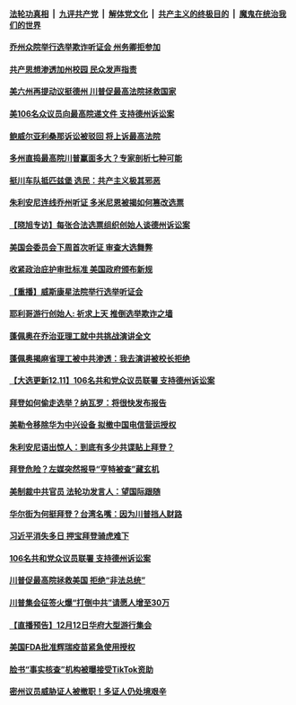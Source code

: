 

####  [法轮功真相](../../../../basic/blob/master/README.md?t=12120301) &nbsp;|&nbsp; [九评共产党](../../../../9ping.md/blob/master/README.md?t=12120301) &nbsp;|&nbsp; [解体党文化](../../../../jtdwh.md/blob/master/README.md?t=12120301)  &nbsp;|&nbsp; [共产主义的终极目的](../../../../gczydzjmd.md/blob/master/README.md?t=12120301) &nbsp;|&nbsp; [魔鬼在统治我们的世界](../../../../mgztzwmdsj.md/blob/master/README.md?t=12120301) 

#### [乔州众院举行选举欺诈听证会 州务卿拒参加](../pages/prog203/a103007500.md?t=12120301) 

#### [共产思想渗透加州校园 民众发声指责](../pages/prog203/a103007528.md?t=12120301) 

#### [美六州再提动议挺德州 川普促最高法院拯救国家](../pages/prog203/a103007520.md?t=12120301) 

#### [美106名众议员向最高院递文件 支持德州诉讼案](../pages/prog203/a103007423.md?t=12120301) 

#### [鲍威尔亚利桑那诉讼被驳回 将上诉最高法院](../pages/prog203/a103007513.md?t=12120301) 

#### [多州直捣最高院川普赢面多大？专家剖析七种可能](../pages/prog203/a103007452.md?t=12120301) 

#### [挺川车队抵匹兹堡 选民：共产主义极其邪恶](../pages/prog203/a103007575.md?t=12120301) 

#### [朱利安尼连线乔州听证 多米尼恩被揭如何篡改选票](../pages/prog203/a103007586.md?t=12120301) 

#### [【晓旭专访】每张合法选票组织创始人谈德州诉讼案](../pages/prog203/a103007583.md?t=12120301) 

#### [美国会委员会下周首次听证 审查大选舞弊](../pages/prog203/a103007588.md?t=12120301) 

#### [收紧政治庇护审批标准 美国政府颁布新规](../pages/prog203/a103007505.md?t=12120301) 

#### [【重播】威斯康星法院举行选举听证会](../pages/prog203/a103007026.md?t=12120301) 

#### [耶利哥游行创始人: 祈求上天 推倒选举欺诈之墙](../pages/prog203/a103007464.md?t=12120301) 

#### [蓬佩奥在乔治亚理工就中共挑战演讲全文](../pages/prog203/a103007460.md?t=12120301) 

#### [蓬佩奥揭麻省理工被中共渗透：我去演讲被校长拒绝](../pages/prog203/a103007417.md?t=12120301) 

#### [【大选更新12.11】106名共和党众议员联署 支持德州诉讼案](../pages/prog203/a103007059.md?t=12120301) 

#### [拜登如何偷走选举？纳瓦罗：将很快发布报告](../pages/prog203/a103007391.md?t=12120301) 

#### [美勒令移除华为中兴设备 拟撤中国电信营运授权](../pages/prog203/a103007362.md?t=12120301) 

#### [朱利安尼语出惊人：到底有多少共谍贴上拜登？](../pages/prog203/a103007384.md?t=12120301) 

#### [拜登危险？左媒突然报导“亨特被查”藏玄机](../pages/prog203/a103007340.md?t=12120301) 

#### [美制裁中共官员 法轮功发言人：望国际跟随](../pages/prog203/a103007330.md?t=12120301) 

#### [华尔街为何挺拜登？台湾名嘴：因为川普挡人财路](../pages/prog203/a103007246.md?t=12120301) 

#### [习近平消失多日 押宝拜登骑虎难下](../pages/prog203/a103007210.md?t=12120301) 

#### [106名共和党众议员联署 支持德州诉讼案](../pages/prog203/a103007192.md?t=12120301) 

#### [川普促最高院拯救美国 拒绝“非法总统”](../pages/prog203/a103007162.md?t=12120301) 

#### [川普集会征签火爆“打倒中共”请愿人增至30万](../pages/prog203/a103007132.md?t=12120301) 

#### [【直播预告】12月12日华府大型游行集会](../pages/prog203/a103006042.md?t=12120301) 

#### [美国FDA批准辉瑞疫苗紧急使用授权](../pages/prog203/a103007098.md?t=12120301) 

#### [脸书“事实核查”机构被曝接受TikTok资助](../pages/prog203/a103007064.md?t=12120301) 

#### [密州议员威胁证人被撤职！多证人仍处境艰辛](../pages/prog203/a103007088.md?t=12120301) 

